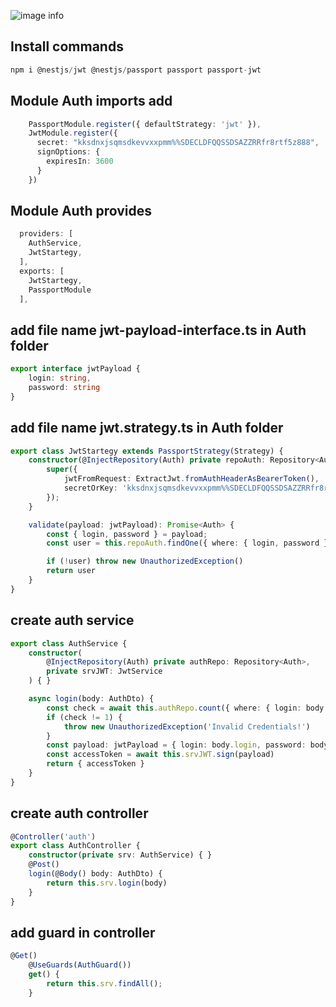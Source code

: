 ![image info](https://miro.medium.com/max/879/1*zjbQKzeIt3UM1ezHkDvHNw.png)

## Install commands
```ts
npm i @nestjs/jwt @nestjs/passport passport passport-jwt
```
## Module Auth imports add
```ts
    PassportModule.register({ defaultStrategy: 'jwt' }),
    JwtModule.register({
      secret: "kksdnxjsqmsdkevvxxpmm%%SDECLDFQQSSDSAZZRRfr8rtf5z888",
      signOptions: {
        expiresIn: 3600
      }
    })
```

## Module Auth provides
```ts
  providers: [
    AuthService,
    JwtStartegy,
  ],
  exports: [
    JwtStartegy,
    PassportModule
  ],
```

## add file name jwt-payload-interface.ts in Auth folder
```ts
export interface jwtPayload {
    login: string,
    password: string
}
```

## add file name jwt.strategy.ts in Auth folder
```ts
export class JwtStartegy extends PassportStrategy(Strategy) {
    constructor(@InjectRepository(Auth) private repoAuth: Repository<Auth>) {
        super({
            jwtFromRequest: ExtractJwt.fromAuthHeaderAsBearerToken(),
            secretOrKey: 'kksdnxjsqmsdkevvxxpmm%%SDECLDFQQSSDSAZZRRfr8rtf5z888'
        });
    }

    validate(payload: jwtPayload): Promise<Auth> {
        const { login, password } = payload;
        const user = this.repoAuth.findOne({ where: { login, password } })

        if (!user) throw new UnauthorizedException()
        return user
    }
} 
```

## create auth service

```ts
export class AuthService {
    constructor(
        @InjectRepository(Auth) private authRepo: Repository<Auth>,
        private srvJWT: JwtService
    ) { }

    async login(body: AuthDto) {
        const check = await this.authRepo.count({ where: { login: body.login, password: body.password } });
        if (check != 1) {
            throw new UnauthorizedException('Invalid Credentials!')
        }
        const payload: jwtPayload = { login: body.login, password: body.password }
        const accessToken = await this.srvJWT.sign(payload)
        return { accessToken }
    }
}
```

## create auth controller
```ts
@Controller('auth')
export class AuthController {
    constructor(private srv: AuthService) { }
    @Post()
    login(@Body() body: AuthDto) {
        return this.srv.login(body)
    }
}
```

## add guard in controller
```ts
@Get()
    @UseGuards(AuthGuard())
    get() {
        return this.srv.findAll();
    }
```
